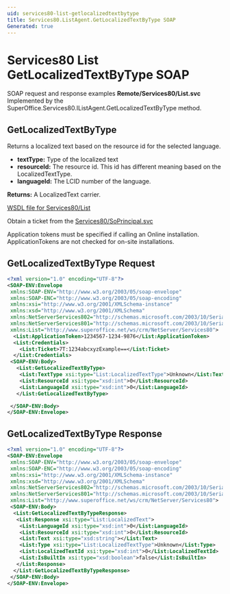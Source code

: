 ```yaml
---
uid: services80-list-getlocalizedtextbytype
title: Services80.ListAgent.GetLocalizedTextByType SOAP
Generated: true
---
```


# Services80 List GetLocalizedTextByType SOAP

SOAP request and response examples **Remote/Services80/List.svc**
Implemented by the <see cref="M:SuperOffice.Services80.IListAgent.GetLocalizedTextByType">SuperOffice.Services80.IListAgent.GetLocalizedTextByType</see> method.

## GetLocalizedTextByType

Returns a localized text based on the resource id for the selected language.

* **textType:** Type of the localized text
* **resourceId:** The resource id. This id has different meaning based on the LocalizedTextType.
* **languageId:** The LCID number of the language.

**Returns:** A LocalizedText carrier.


[WSDL file for Services80/List](../Services80-List.md)

Obtain a ticket from the [Services80/SoPrincipal.svc](../SoPrincipal/index.md)

Application tokens must be specified if calling an Online installation. ApplicationTokens are not checked for on-site installations.

## GetLocalizedTextByType Request

```xml
<?xml version="1.0" encoding="UTF-8"?>
<SOAP-ENV:Envelope
 xmlns:SOAP-ENV="http://www.w3.org/2003/05/soap-envelope"
 xmlns:SOAP-ENC="http://www.w3.org/2003/05/soap-encoding"
 xmlns:xsi="http://www.w3.org/2001/XMLSchema-instance"
 xmlns:xsd="http://www.w3.org/2001/XMLSchema"
 xmlns:NetServerServices802="http://schemas.microsoft.com/2003/10/Serialization/Arrays"
 xmlns:NetServerServices801="http://schemas.microsoft.com/2003/10/Serialization/"
 xmlns:List="http://www.superoffice.net/ws/crm/NetServer/Services80">
  <List:ApplicationToken>1234567-1234-9876</List:ApplicationToken>
  <List:Credentials>
    <List:Ticket>7T:1234abcxyzExample==</List:Ticket>
  </List:Credentials>
 <SOAP-ENV:Body>
   <List:GetLocalizedTextByType>
    <List:TextType xsi:type="List:LocalizedTextType">Unknown</List:TextType>
    <List:ResourceId xsi:type="xsd:int">0</List:ResourceId>
    <List:LanguageId xsi:type="xsd:int">0</List:LanguageId>
   </List:GetLocalizedTextByType>

 </SOAP-ENV:Body>
</SOAP-ENV:Envelope>

```


## GetLocalizedTextByType Response

```xml
<?xml version="1.0" encoding="UTF-8"?>
<SOAP-ENV:Envelope
 xmlns:SOAP-ENV="http://www.w3.org/2003/05/soap-envelope"
 xmlns:SOAP-ENC="http://www.w3.org/2003/05/soap-encoding"
 xmlns:xsi="http://www.w3.org/2001/XMLSchema-instance"
 xmlns:xsd="http://www.w3.org/2001/XMLSchema"
 xmlns:NetServerServices802="http://schemas.microsoft.com/2003/10/Serialization/Arrays"
 xmlns:NetServerServices801="http://schemas.microsoft.com/2003/10/Serialization/"
 xmlns:List="http://www.superoffice.net/ws/crm/NetServer/Services80">
 <SOAP-ENV:Body>
  <List:GetLocalizedTextByTypeResponse>
   <List:Response xsi:type="List:LocalizedText">
    <List:LanguageId xsi:type="xsd:int">0</List:LanguageId>
    <List:ResourceId xsi:type="xsd:int">0</List:ResourceId>
    <List:Text xsi:type="xsd:string"></List:Text>
    <List:Type xsi:type="List:LocalizedTextType">Unknown</List:Type>
    <List:LocalizedTextId xsi:type="xsd:int">0</List:LocalizedTextId>
    <List:IsBuiltIn xsi:type="xsd:boolean">false</List:IsBuiltIn>
   </List:Response>
  </List:GetLocalizedTextByTypeResponse>
 </SOAP-ENV:Body>
</SOAP-ENV:Envelope>

```

